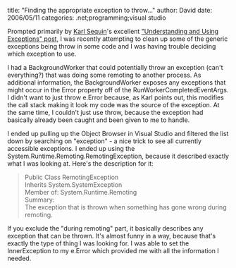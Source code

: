 
title: "Finding the appropriate exception to throw..."
author: David
date: 2006/05/11
categories: .net;programming;visual studio

Prompted primarily by [Karl Sequin](http://codebetter.com/blogs/karlseguin/default.aspx)'s excellent ["Understanding and Using Exceptions" post](http://codebetter.com/blogs/karlseguin/archive/2006/04/05/142355.aspx), I was recently attempting to clean up some of the generic exceptions being throw in some code and I was having trouble deciding which exception to use.

I had a BackgroundWorker that could potentially throw an exception (can't everything?) that was doing some remoting to another process. As additional information, the BackgroundWorker exposes any exceptions that might occur in the Error property off of the RunWorkerCompletedEventArgs. I didn't want to just throw e.Error because, as Karl points out, this modifies the call stack making it look my code was the source of the exception. At the same time, I couldn't just use throw, because the exception had basically already been caught and been given to me to handle.

I ended up pulling up the Object Browser in Visual Studio and filtered the list down by searching on "exception" - a nice trick to see all currently accessible exceptions. I ended up using the System.Runtime.Remoting.RemotingException, because it described exactly what I was looking at. Here's the description for it:

> Public Class RemotingException<br />
> Inherits System.SystemException<br />
> Member of: System.Runtime.Remoting<br />
> Summary:<br />
> The exception that is thrown when something has gone wrong during remoting.

If you exclude the "during remoting" part, it basically describes any exception that can be thrown. It's almost funny in a way, because that's exactly the type of thing I was looking for. I was able to set the InnerException to my e.Error which provided me with all the information I needed.

